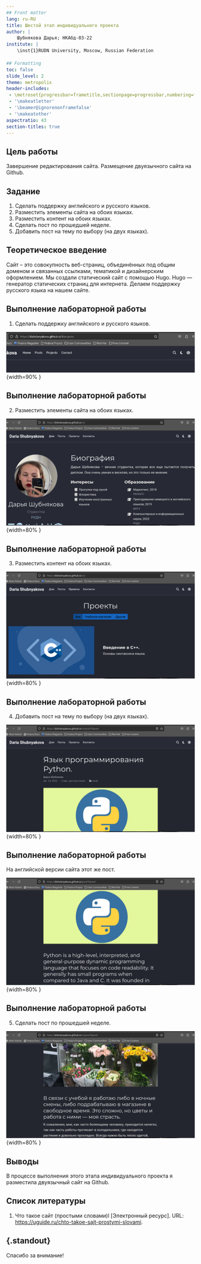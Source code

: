```yaml
---
## Front matter
lang: ru-RU
title: Шестой этап индивидуального проекта
author: |
	Шубнякова Дарья; НКАбд-03-22
institute: |
	\inst{1}RUDN University, Moscow, Russian Federation

## Formatting
toc: false
slide_level: 2
theme: metropolis
header-includes: 
 - \metroset{progressbar=frametitle,sectionpage=progressbar,numbering=fraction}
 - '\makeatletter'
 - '\beamer@ignorenonframefalse'
 - '\makeatother'
aspectratio: 43
section-titles: true
---
```


## Цель работы

Завершение редактирования сайта. Размещение двуязычного сайта на Github.

## Задание

1. Сделать поддержку английского и русского языков.
2. Разместить элементы сайта на обоих языках.
3. Разместить контент на обоих языках.
4. Сделать пост по прошедшей неделе.
5. Добавить пост на тему по выбору (на двух языках).

## Теоретическое введение

Сайт – это совокупность веб-страниц, объединённых под общим доменом и связанных ссылками, тематикой и дизайнерским оформлением. Мы создали статический сайт с помощью Hugo.
Hugo — генератор статических страниц для интернета.
Делаем поддержку русского языка на нашем сайте.

## Выполнение лабораторной работы

1. Сделать поддержку английского и русского языков. 

![Значок смены языка](image/1.png){width=90% }

## Выполнение лабораторной работы

2. Разместить элементы сайта на обоих языках.

![Элементы сайта на русском языке](image/2.png){width=80% }

## Выполнение лабораторной работы

3. Разместить контент на обоих языках.

![Элементы контента на русском языке (пример)](image/3.png){width=80% }

## Выполнение лабораторной работы

4. Добавить пост на тему по выбору (на двух языках).

![Текст поста на тему по выбору](image/4.png){width=80% }

## Выполнение лабораторной работы

На английской версии сайта этот же пост.

![Результат на сайте](image/5.png){width=80% }

## Выполнение лабораторной работы

5. Сделать пост по прошедшей неделе.

![Результат на сайте](image/6.png){width=80% }

## Выводы

В процессе выполнения этого этапа индивидуального проекта я разместила двуязычный сайт на Github.

## Список литературы

1. Что такое сайт (простыми словами)l [Электронный ресурс]. URL: https://uguide.ru/chto-takoe-sajt-prostymi-slovami.

## {.standout}

Спасибо за внимание!
